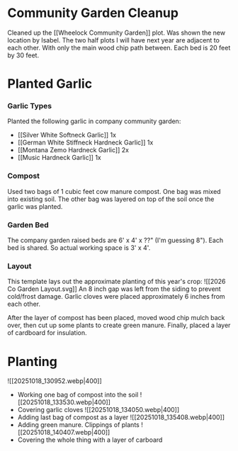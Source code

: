 # Community Garden Cleanup

Cleaned up the [[Wheelock Community Garden]] plot. Was shown the new location by Isabel. The two half plots I will have next year are adjacent to each other. With only the main wood chip path between.  Each bed is 20 feet by 30 feet.

# Planted Garlic

### Garlic Types

Planted the following garlic in company community garden:
- [[Silver White Softneck Garlic]] 1x
- [[German White Stiffneck Hardneck Garlic]] 1x
- [[Montana Zemo Hardneck Garlic]] 2x
- [[Music Hardneck Garlic]] 1x

### Compost

Used two bags of 1 cubic feet cow manure compost.  One bag was mixed into existing soil. The other bag was layered on top of the soil once the garlic was planted. 

### Garden Bed

The company garden raised beds are 6' x 4' x ??" (I'm guessing 8").  Each bed is shared. So actual working space is 3' x 4'.
### Layout

This template lays out the approximate planting of this year's crop:
![[2026 Co Garden Layout.svg]]
An 8 inch gap was left from the siding to prevent cold/frost damage.  Garlic cloves were placed approximately 6 inches from each other.

After the layer of compost has been placed, moved wood chip mulch back over, then cut up some plants to create green manure.  Finally, placed a layer of cardboard for insulation.

# Planting

![[20251018_130952.webp|400]]
- Working one bag of compost into the soil
![[20251018_133530.webp|400]]
- Covering garlic cloves
![[20251018_134050.webp|400]]
- Adding last bag of compost as a layer
![[20251018_135408.webp|400]]
- Adding green manure. Clippings of plants
![[20251018_140407.webp|400]]
- Covering the whole thing with a layer of carboard